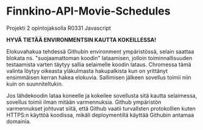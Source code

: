 # Finnkino-API-Movie-Schedules
Projekti 2 opintojaksolla R0331 Javascript

<b>HYVÄ TIETÄÄ ENVIRONMENTSIN KAUTTA KOKEILLESSA!</b>

Elokuvahakua tehdessä Githubin environment ympäristössä, selain saattaa blokata ns. "suojaamattoman koodin" lataamisen, jolloin toiminnallisuuden testaamista varten täytyy sallia selaimelle
koodin lataus. Chromessa tämä valinta löytyy oikeasta yläkulmasta hakupalkista kun on yrittänyt ensimmäisen kerran hakea elokuvia. Sallimisen jälkeen sovellus toimii niin kuin on suunniteltukin.

Jos lähdekoodin lataa koneelle ja kokeilee sovellusta sitä kautta selaimessa, sovellus toimii ilman mitään varmennuksia. Github ympäristön varmennukset johtuvat siitä, että Github vaatii turvallsten protokollien kuten HTTPS:n käyttöä koodissa, mikäli deploymentillä käyttää Githubin antamaa domainia.
